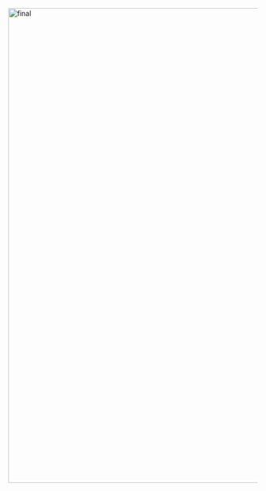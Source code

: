 <img width="959" alt="final" src="https://github.com/user-attachments/assets/00672771-d345-406e-b47a-c26d53ed64cb" />
